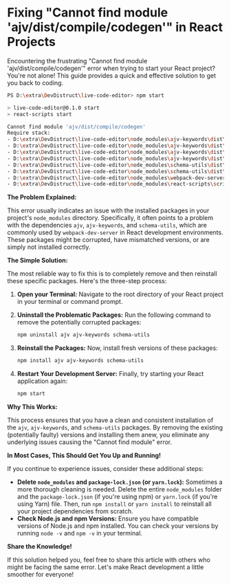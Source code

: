 # Fixing "Cannot find module 'ajv/dist/compile/codegen'" in React Projects

Encountering the frustrating "Cannot find module 'ajv/dist/compile/codegen'" error when trying to start your React project? You're not alone! This guide provides a quick and effective solution to get you back to coding.

```bash
PS D:\extra\DevDistruct\live-code-editor> npm start

> live-code-editor@0.1.0 start
> react-scripts start

Cannot find module 'ajv/dist/compile/codegen'
Require stack:
- D:\extra\DevDistruct\live-code-editor\node_modules\ajv-keywords\dist\definitions\typeof.js
- D:\extra\DevDistruct\live-code-editor\node_modules\ajv-keywords\dist\keywords\typeof.js
- D:\extra\DevDistruct\live-code-editor\node_modules\ajv-keywords\dist\keywords\index.js
- D:\extra\DevDistruct\live-code-editor\node_modules\ajv-keywords\dist\index.js
- D:\extra\DevDistruct\live-code-editor\node_modules\schema-utils\dist\validate.js
- D:\extra\DevDistruct\live-code-editor\node_modules\schema-utils\dist\index.js
- D:\extra\DevDistruct\live-code-editor\node_modules\webpack-dev-server\lib\Server.js
- D:\extra\DevDistruct\live-code-editor\node_modules\react-scripts\scripts\start.js
```

**The Problem Explained:**

This error usually indicates an issue with the installed packages in your project's `node_modules` directory. Specifically, it often points to a problem with the dependencies `ajv`, `ajv-keywords`, and `schema-utils`, which are commonly used by `webpack-dev-server` in React development environments. These packages might be corrupted, have mismatched versions, or are simply not installed correctly.

**The Simple Solution:**

The most reliable way to fix this is to completely remove and then reinstall these specific packages. Here's the three-step process:

1.  **Open your Terminal:** Navigate to the root directory of your React project in your terminal or command prompt.

2.  **Uninstall the Problematic Packages:** Run the following command to remove the potentially corrupted packages:

    ```bash
    npm uninstall ajv ajv-keywords schema-utils
    ```

3.  **Reinstall the Packages:** Now, install fresh versions of these packages:

    ```bash
    npm install ajv ajv-keywords schema-utils
    ```

4.  **Restart Your Development Server:** Finally, try starting your React application again:

    ```bash
    npm start
    ```

**Why This Works:**

This process ensures that you have a clean and consistent installation of the `ajv`, `ajv-keywords`, and `schema-utils` packages. By removing the existing (potentially faulty) versions and installing them anew, you eliminate any underlying issues causing the "Cannot find module" error.

**In Most Cases, This Should Get You Up and Running!**

If you continue to experience issues, consider these additional steps:

* **Delete `node_modules` and `package-lock.json` (or `yarn.lock`):** Sometimes a more thorough cleaning is needed. Delete the entire `node_modules` folder and the `package-lock.json` (if you're using npm) or `yarn.lock` (if you're using Yarn) file. Then, run `npm install` or `yarn install` to reinstall all your project dependencies from scratch.
* **Check Node.js and npm Versions:** Ensure you have compatible versions of Node.js and npm installed. You can check your versions by running `node -v` and `npm -v` in your terminal.

**Share the Knowledge!**

If this solution helped you, feel free to share this article with others who might be facing the same error. Let's make React development a little smoother for everyone!
